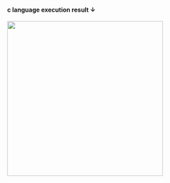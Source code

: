 <h4>c language execution result ↓</h4>
<div>
<img width="360" src=https://user-images.githubusercontent.com/71743128/97577062-45670b00-1a32-11eb-86bb-db4fdb78fe1d.JPG></img>
</div>
